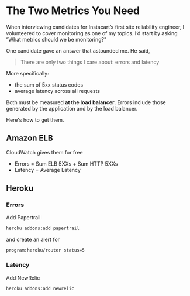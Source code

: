 # The Two Metrics You Need

When interviewing candidates for Instacart’s first site reliability engineer, I volunteered to cover monitoring as one of my topics. I’d start by asking “What metrics should we be monitoring?”

One candidate gave an answer that astounded me.  He said,

> There are only two things I care about: errors and latency

More specifically:

- the sum of 5xx status codes
- average latency across all requests

Both must be measured **at the load balancer**. Errors include those generated by the application and by the load balancer.

Here's how to get them.

## Amazon ELB

CloudWatch gives them for free

- Errors = Sum ELB 5XXs + Sum HTTP 5XXs
- Latency = Average Latency

## Heroku

### Errors

Add Papertrail

```sh
heroku addons:add papertrail
```

and create an alert for

```
program:heroku/router status=5
```

### Latency

Add NewRelic

```sh
heroku addons:add newrelic
```
